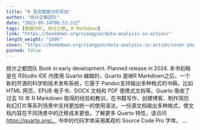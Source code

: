 ```yaml
---
title: "R 语言数据分析实战"
author: "统计之都团队"
date: "2023-05-24T06:53:31Z"
tags: [数据分析, 统计之都, R Markdown]
link: "https://bookdown.org/xiangyun/data-analysis-in-action/"
length_weight: "100%"
cover: "https://bookdown.org/xiangyun/data-analysis-in-action/cover.png"
pinned: false
---
```


统计之都团队 Book in early development. Planned release in 2024. 本书初稿是在 RStudio IDE 内使用 Quarto 编辑的，Quarto 是继R Markdown之后，一个新的开源的科学和技术发布系统，它基于 Pandoc支持输出多种格式的书稿，比如 HTML 网页、EPUB 电子书、DOCX 文档和 PDF 便携式文档等。Quarto 吸收了过去 10 年 R Markdown 取得的经验和教训，在书籍写作、创建博客、制作简历和幻灯片等系列场景中支持更加统一的使用语法，一份源文档输出多种格式，使文档内容在不同场景中的迁移成本更低。了解更多 Quarto 特性，请访问 https://quarto.org/。 书中的代码字体采用美观的 Source Code Pro 字体， ...
